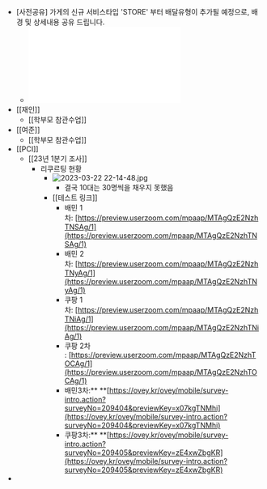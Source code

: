 - [사전공유] 가게의 신규 서비스타입 'STORE' 부터 배달유형이 추가될 예정으로, 배경 및 상세내용 공유 드립니다.
	- ![가게의 신규 서비스타입 STORE부터 배달유형이 추가_배경 및 상세내용 공유 드립니다_.pdf](../assets/가게의_신규_서비스타입_STORE부터_배달유형이_추가_배경_및_상세내용_공유_드립니다_1679491327936_0.pdf)
- [[재인]]
	- [[학부모 참관수업]]
- [[여준]]
	- [[학부모 참관수업]]
- [[PCI]]
	- [[23년 1분기 조사]]
		- 리쿠르팅 현황
			- ![2023-03-22 22-14-48.jpg](../assets/2023-03-22_22-14-48_1679491021779_0.jpg)
				- 결국 10대는 30명씩을 채우지 못했음
			- [[테스트 링크]]
				- 배민 1차: [https://preview.userzoom.com/mpaap/MTAgQzE2NzhTNSAg/1](https://preview.userzoom.com/mpaap/MTAgQzE2NzhTNSAg/1)
				- 배민 2차: [https://preview.userzoom.com/mpaap/MTAgQzE2NzhTNyAg/1](https://preview.userzoom.com/mpaap/MTAgQzE2NzhTNyAg/1)
				- 쿠팡 1차: [https://preview.userzoom.com/mpaap/MTAgQzE2NzhTNiAg/1](https://preview.userzoom.com/mpaap/MTAgQzE2NzhTNiAg/1)
				- 쿠팡 2차 : [https://preview.userzoom.com/mpaap/MTAgQzE2NzhTOCAg/1](https://preview.userzoom.com/mpaap/MTAgQzE2NzhTOCAg/1)
				- 배민3차:** **[https://ovey.kr/ovey/mobile/survey-intro.action?surveyNo=209404&previewKey=x07kgTNMhi](https://ovey.kr/ovey/mobile/survey-intro.action?surveyNo=209404&previewKey=x07kgTNMhi)
				- 쿠팡3차:** **[https://ovey.kr/ovey/mobile/survey-intro.action?surveyNo=209405&previewKey=zE4xwZbgKR](https://ovey.kr/ovey/mobile/survey-intro.action?surveyNo=209405&previewKey=zE4xwZbgKR)
-